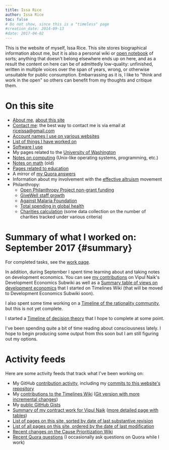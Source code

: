 ```yaml
---
title: Issa Rice
author: Issa Rice
toc: false
# Do not show, since this is a "timeless" page
#creation_date: 2014-09-13
#date: 2017-04-02
---
```


This is the website of myself, Issa Rice. This site stores biographical information
about me, but it is also a personal wiki or [open notebook](http://wcm1.web.rice.edu/open-notebook-history.html)
of sorts; anything that doesn't belong elsewhere ends up on here, and as a
result the content on here can be of admittedly low-quality: unfinished,
written in multiple voices over the span of years, wrong, or otherwise unsuitable for public
consumption. Embarrassing as it is, I like to "think and work in the open" so
others can benefit from my thoughts and critique them.

# On this site

- [About me](about), [about this site](about-this-site)
- [Contact me](contact): the best way to contact me is via email at
  [riceissa@gmail.com](mailto:riceissa@gmail.com)
- [Account names I use on various websites](account-names)
- [List of things I have worked on](work)
- [Software I use](software)
- My pages related to the [University of Washington](university-of-washington)
- [Notes on computing](computing) (Unix-like operating systems, programming, etc.)
- [Notes on math](math) (old)
- [Pages related to education](education)
- A mirror of [my Quora answers]()
- Information about my involvement with the [effective altruism](effective-altruism) movement
- Philanthropy:
    - [Open Philanthropy Project non-grant funding](open-philanthropy-project-non-grant-funding)
    - [GiveWell staff growth](givewell-staff-growth)
    - [Against Malaria Foundation](against-malaria-foundation)
    - [Total spending in global health](total-spending-in-global-health)
    - [Charities calculation](charities-calculation) (some data collection on the
      number of charities tracked under various criteria)

# Summary of what I worked on: September 2017 {#summary}

For completed tasks, see the [work page](work).

In addition, during September I spent time learning about and taking notes on
development economics. You can see [my contributions](https://devec.subwiki.org/wiki/Special:Contributions/Issa_Rice)
on Vipul Naik's Development Economics Subwiki as well as a [Summary table of
views on development economics](https://timelines.issarice.com/wiki/Summary_table_of_views_on_development_economics)
that I started on Timelines Wiki (that will be moved to Development Economics
Subwiki soon).

I also spent some time working on a [Timeline of the rationality community](https://timelines.issarice.com/wiki/Timeline_of_the_rationality_community),
but this is not yet complete.

I started a [Timeline of decision theory](https://timelines.issarice.com/wiki/Timeline_of_decision_theory)
that I hope to complete at some point.

I've been spending quite a bit of time reading about consciousness lately. I
hope to begin producing some output from this soon but I am still figuring out
my options.

# Activity feeds

Here are some activity feeds that track what I've been working on:

- My GitHub [contribution activity](https://github.com/riceissa), including my
  [commits to this website's
  repository](https://github.com/riceissa/issarice.com/commits/master)
- My [contributions to the Timelines Wiki](https://timelines.issarice.com/wiki/Special:Contributions/Issa)
  ([Git version with more incremental changes](https://github.com/riceissa/issarice.com/commits/master/external/timelines.issarice.com))
- My [public GitHub Gists](https://gist.github.com/riceissa)
- [Summary of my contract work for Vipul
  Naik](https://github.com/vipulnaik/contractwork/blob/master/contributor-lists/issa-list.mediawiki)
  ([more detailed page with
  tables](https://contractwork.vipulnaik.com/worker.php?worker=Issa+Rice))
- [List of pages on this site, sorted by date of last substantive
  revision](_all_date)
- [List of all pages on this site, ordered by the date of last
  modification](_all)
- [Recent changes on the Cause Prioritization
  Wiki](https://causeprioritization.org/_activity)
- [Recent Quora questions](https://www.quora.com/profile/Issa-Rice/questions)
  (I occasionally ask questions on Quora while I work)

[email]: mailto:riceissa@gmail.com
